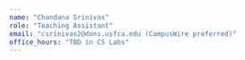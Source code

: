 ```yaml
---
name: "Chandana Srinivas"
role: "Teaching Assistant"
email: "csrinivas2@dons.usfca.edu (CampusWire preferred)"
office_hours: "TBD in CS Labs"
---
```

